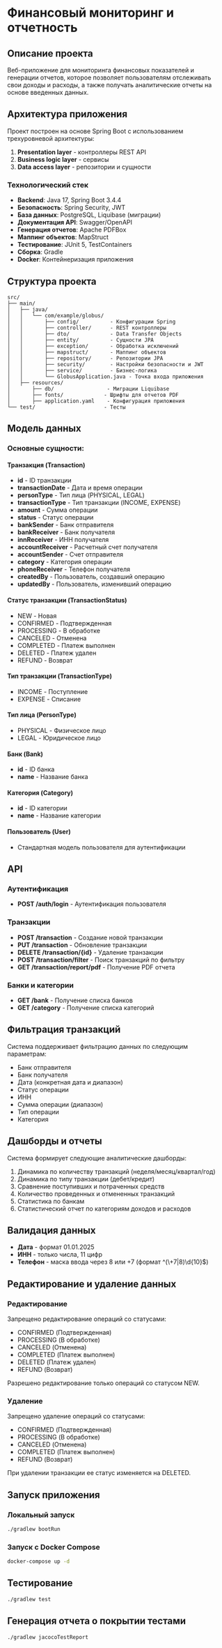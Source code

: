# Финансовый мониторинг и отчетность

## Описание проекта

Веб-приложение для мониторинга финансовых показателей и генерации отчетов, которое позволяет пользователям отслеживать свои доходы и расходы, а также получать аналитические отчеты на основе введенных данных.

## Архитектура приложения

Проект построен на основе Spring Boot с использованием трехуровневой архитектуры:

1. **Presentation layer** - контроллеры REST API
2. **Business logic layer** - сервисы
3. **Data access layer** - репозитории и сущности

### Технологический стек

- **Backend**: Java 17, Spring Boot 3.4.4
- **Безопасность**: Spring Security, JWT
- **База данных**: PostgreSQL, Liquibase (миграции)
- **Документация API**: Swagger/OpenAPI
- **Генерация отчетов**: Apache PDFBox
- **Маппинг объектов**: MapStruct
- **Тестирование**: JUnit 5, TestContainers
- **Сборка**: Gradle
- **Docker**: Контейнеризация приложения

## Структура проекта

```
src/
├── main/
│   ├── java/
│   │   └── com/example/globus/
│   │       ├── config/          - Конфигурации Spring
│   │       ├── controller/      - REST контроллеры
│   │       ├── dto/             - Data Transfer Objects
│   │       ├── entity/          - Сущности JPA
│   │       ├── exception/       - Обработка исключений
│   │       ├── mapstruct/       - Маппинг объектов
│   │       ├── repository/      - Репозитории JPA
│   │       ├── security/        - Настройки безопасности и JWT
│   │       ├── service/         - Бизнес-логика
│   │       └── GlobusApplication.java - Точка входа приложения
│   ├── resources/
│       ├── db/                 - Миграции Liquibase
│       ├── fonts/             - Шрифты для отчетов PDF
│       ├── application.yaml    - Конфигурация приложения
└── test/                      - Тесты
```

## Модель данных

### Основные сущности:

#### Транзакция (Transaction)
- **id** - ID транзакции
- **transactionDate** - Дата и время операции
- **personType** - Тип лица (PHYSICAL, LEGAL)
- **transactionType** - Тип транзакции (INCOME, EXPENSE)
- **amount** - Сумма операции
- **status** - Статус операции
- **bankSender** - Банк отправителя
- **bankReceiver** - Банк получателя
- **innReceiver** - ИНН получателя
- **accountReceiver** - Расчетный счет получателя
- **accountSender** - Счет отправителя
- **category** - Категория операции
- **phoneReceiver** - Телефон получателя
- **createdBy** - Пользователь, создавший операцию
- **updatedBy** - Пользователь, изменивший операцию

#### Статус транзакции (TransactionStatus)
- NEW - Новая
- CONFIRMED - Подтвержденная
- PROCESSING - В обработке
- CANCELED - Отменена
- COMPLETED - Платеж выполнен
- DELETED - Платеж удален
- REFUND - Возврат

#### Тип транзакции (TransactionType)
- INCOME - Поступление
- EXPENSE - Списание

#### Тип лица (PersonType)
- PHYSICAL - Физическое лицо
- LEGAL - Юридическое лицо

#### Банк (Bank)
- **id** - ID банка
- **name** - Название банка

#### Категория (Category)
- **id** - ID категории
- **name** - Название категории

#### Пользователь (User)
- Стандартная модель пользователя для аутентификации

## API

### Аутентификация

- **POST /auth/login** - Аутентификация пользователя

### Транзакции

- **POST /transaction** - Создание новой транзакции
- **PUT /transaction** - Обновление транзакции
- **DELETE /transaction/{id}** - Удаление транзакции
- **POST /transaction/filter** - Поиск транзакций по фильтру
- **GET /transaction/report/pdf** - Получение PDF отчета

### Банки и категории

- **GET /bank** - Получение списка банков
- **GET /category** - Получение списка категорий

## Фильтрация транзакций

Система поддерживает фильтрацию данных по следующим параметрам:
- Банк отправителя
- Банк получателя
- Дата (конкретная дата и диапазон)
- Статус операции
- ИНН
- Сумма операции (диапазон)
- Тип операции
- Категория

## Дашборды и отчеты

Система формирует следующие аналитические дашборды:
1. Динамика по количеству транзакций (неделя/месяц/квартал/год)
2. Динамика по типу транзакции (дебет/кредит)
3. Сравнение поступивших и потраченных средств
4. Количество проведенных и отмененных транзакций
5. Статистика по банкам
6. Статистический отчет по категориям доходов и расходов

## Валидация данных

- **Дата** - формат 01.01.2025
- **ИНН** - только числа, 11 цифр
- **Телефон** - маска ввода через 8 или +7 (формат ^(\\+7|8)\\d{10}$)

## Редактирование и удаление данных

### Редактирование
Запрещено редактирование операций со статусами:
- CONFIRMED (Подтвержденная)
- PROCESSING (В обработке)
- CANCELED (Отменена)
- COMPLETED (Платеж выполнен)
- DELETED (Платеж удален)
- REFUND (Возврат)

Разрешено редактирование только операций со статусом NEW.

### Удаление
Запрещено удаление операций со статусами:
- CONFIRMED (Подтвержденная)
- PROCESSING (В обработке)
- CANCELED (Отменена)
- COMPLETED (Платеж выполнен)
- REFUND (Возврат)

При удалении транзакции ее статус изменяется на DELETED.

## Запуск приложения

### Локальный запуск

```bash
./gradlew bootRun
```

### Запуск с Docker Compose

```bash
docker-compose up -d
```

## Тестирование

```bash
./gradlew test
```

## Генерация отчета о покрытии тестами

```bash
./gradlew jacocoTestReport
```
